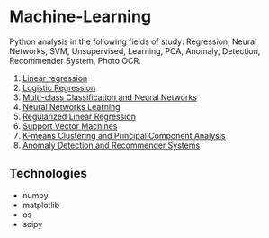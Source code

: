 # Machine-Learning
Python analysis in the following fields of study:
Regression, Neural Networks, SVM, Unsupervised, Learning, PCA, Anomaly, Detection, Recommender System, Photo OCR.

 1. [Linear regression](https://github.com/Filip-231/Machine-Learning/blob/main/1.%20Linear%20regression/1.%20Linear%20regression.ipynb)
 2. [Logistic Regression](https://github.com/Filip-231/Machine-Learning/blob/main/2.%20Logistic%20Regression/2.%20Logistic%20Regression.ipynb)
 3. [Multi-class Classification and Neural Networks](https://github.com/Filip-231/Machine-Learning/blob/main/3.%20Multi-class%20Classification%20and%20Neural%20Networks/3.%20Multi-class%20Classification%20and%20Neural%20Networks.ipynb)
 4. [Neural Networks Learning](https://github.com/Filip-231/Machine-Learning/blob/main/4.%20Neural%20Networks%20Learning/4.%20Neural%20Networks%20Learning.ipynb)
 5. [Regularized Linear Regression](https://github.com/Filip-231/Machine-Learning/blob/main/5.%20Regularized%20Linear%20Regression/5.%20Regularized%20Linear%20Regression.ipynb)
 6. [Support Vector Machines](https://github.com/Filip-231/Machine-Learning/blob/main/6.%20Support%20Vector%20Machines/6.%20Support%20Vector%20Machines.ipynb)
 7. [K-means Clustering and Principal Component Analysis](https://github.com/Filip-231/Machine-Learning/blob/main/7.%20K-means%20Clustering%20and%20Principal%20Component%20Analysis/7.%20K-means%20Clustering%20and%20Principal%20Component%20Analysis.ipynb)
 8. [Anomaly Detection and Recommender Systems](https://github.com/Filip-231/Machine-Learning/blob/main/8.%20Anomaly%20Detection%20and%20Recommender%20Systems/8.%20Anomaly%20Detection%20and%20Recommender%20Systems.ipynb)

## Technologies
- numpy
- matplotlib
- os 
- scipy
